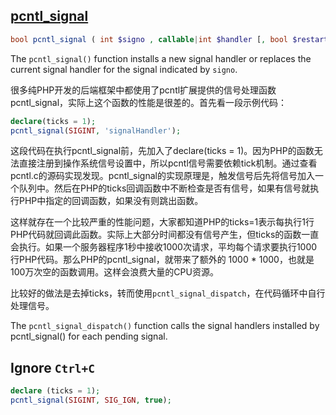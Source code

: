 [pcntl_signal](http://www.hackingwithphp.com/16/1/1/taking-control-of-php)
---
```php
bool pcntl_signal ( int $signo , callable|int $handler [, bool $restart_syscalls = true ] )
```
The `pcntl_signal()` function installs a new signal handler or replaces the current signal handler for the signal indicated by `signo`.

很多纯PHP开发的后端框架中都使用了pcntl扩展提供的信号处理函数pcntl_signal，实际上这个函数的性能是很差的。首先看一段示例代码：
```php
declare(ticks = 1);
pcntl_signal(SIGINT, 'signalHandler');
```
这段代码在执行pcntl_signal前，先加入了declare(ticks = 1)。因为PHP的函数无法直接注册到操作系统信号设置中，所以pcntl信号需要依赖tick机制。通过查看pcntl.c的源码实现发现。pcntl_signal的实现原理是，触发信号后先将信号加入一个队列中。然后在PHP的ticks回调函数中不断检查是否有信号，如果有信号就执行PHP中指定的回调函数，如果没有则跳出函数。

这样就存在一个比较严重的性能问题，大家都知道PHP的ticks=1表示每执行1行PHP代码就回调此函数。实际上大部分时间都没有信号产生，但ticks的函数一直会执行。如果一个服务器程序1秒中接收1000次请求，平均每个请求要执行1000行PHP代码。那么PHP的pcntl_signal，就带来了额外的 1000 * 1000，也就是100万次空的函数调用。这样会浪费大量的CPU资源。

比较好的做法是去掉ticks，转而使用`pcntl_signal_dispatch`，在代码循环中自行处理信号。

The `pcntl_signal_dispatch()` function calls the signal handlers installed by pcntl_signal() for each pending signal.

Ignore `Ctrl+C`
---
```php
declare (ticks = 1);
pcntl_signal(SIGINT, SIG_IGN, true);
```




